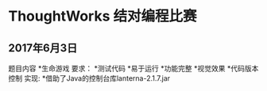 ThoughtWorks 结对编程比赛
====
2017年6月3日
----
题目内容
	*生命游戏
要求：
	*测试代码
	*易于运行
	*功能完整
	*视觉效果
	*代码版本控制
实现:
	*借助了Java的控制台库lanterna-2.1.7.jar